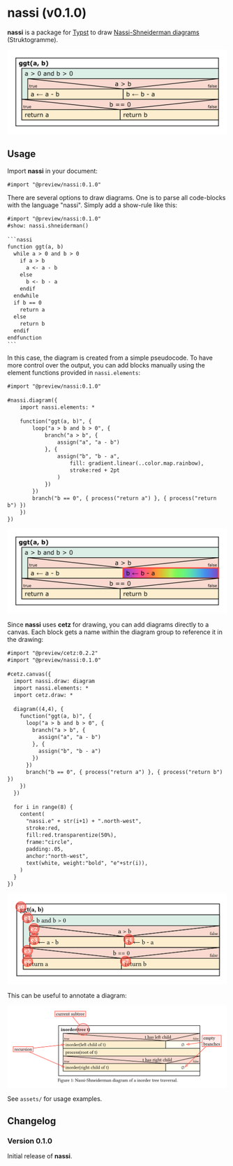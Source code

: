 # nassi (v0.1.0)

**nassi** is a package for [Typst](https://typst.app) to draw [Nassi-Shneiderman diagrams](https://en.wikipedia.org/wiki/Nassi–Shneiderman_diagram) (Struktogramme).

![](assets/example-1.png)

## Usage

Import **nassi** in your document:

```typst
#import "@preview/nassi:0.1.0"
```

There are several options to draw diagrams. One is to parse all code-blocks with the language "nassi". Simply add a show-rule like this:

````typst
#import "@preview/nassi:0.1.0"
#show: nassi.shneiderman()

```nassi
function ggt(a, b)
  while a > 0 and b > 0
    if a > b
      a <- a - b
    else
      b <- b - a
    endif
  endwhile
  if b == 0
    return a
  else
    return b
  endif
endfunction
```
````

In this case, the diagram is created from a simple pseudocode. To have more control over the output, you can add blocks manually using the element functions provided in `nassi.elements`:

````typst
#import "@preview/nassi:0.1.0"

#nassi.diagram({
	import nassi.elements: *

	function("ggt(a, b)", {
		loop("a > b and b > 0", {
			branch("a > b", {
				assign("a", "a - b")
			}, {
				assign("b", "b - a",
					fill: gradient.linear(..color.map.rainbow),
					stroke:red + 2pt
				)
			})
		})
		branch("b == 0", { process("return a") }, { process("return b") })
	})
})
````

![](assets/example-3.png)

Since **nassi** uses **cetz** for drawing, you can add diagrams directly to a canvas. Each block gets a name within the diagram group to reference it in the drawing:

````typst
#import "@preview/cetz:0.2.2"
#import "@preview/nassi:0.1.0"

#cetz.canvas({
  import nassi.draw: diagram
  import nassi.elements: *
  import cetz.draw: *

  diagram((4,4), {
    function("ggt(a, b)", {
      loop("a > b and b > 0", {
        branch("a > b", {
          assign("a", "a - b")
        }, {
          assign("b", "b - a")
        })
      })
      branch("b == 0", { process("return a") }, { process("return b") })
    })
  })

  for i in range(8) {
    content(
      "nassi.e" + str(i+1) + ".north-west",
      stroke:red,
      fill:red.transparentize(50%),
      frame:"circle",
      padding:.05,
      anchor:"north-west",
      text(white, weight:"bold", "e"+str(i)),
    )
  }
})
````

![](assets/example-cetz-2.png)

This can be useful to annotate a diagram:

![](assets/example-cetz.png)

See `assets/` for usage examples.

## Changelog

### Version 0.1.0

Initial release of **nassi**.
